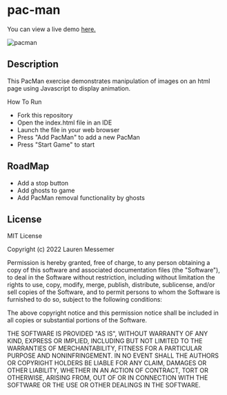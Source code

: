 # pac-man

You can view a live demo <a href="https://github.com/laurenmessemer/pacman/pacmandemo.html" target="_blank">here.</a>

![pacman](https://user-images.githubusercontent.com/70284444/170416761-efef7282-2be4-478f-b3fb-40d8920d7a3b.png)

## Description
This PacMan exercise demonstrates manipulation of images on an html page using Javascript to display animation. 

How To Run
- Fork this repository
- Open the index.html file in an IDE
- Launch the file in your web browser
- Press "Add PacMan" to add a new PacMan
- Press "Start Game" to start

## RoadMap

- Add a stop button
- Add ghosts to game 
- Add PacMan removal functionality by ghosts


## License

MIT License

Copyright (c) 2022 Lauren Messemer

Permission is hereby granted, free of charge, to any person obtaining a copy of this software and associated documentation files (the "Software"), to deal in the Software without restriction, including without limitation the rights to use, copy, modify, merge, publish, distribute, sublicense, and/or sell copies of the Software, and to permit persons to whom the Software is furnished to do so, subject to the following conditions:

The above copyright notice and this permission notice shall be included in all copies or substantial portions of the Software.

THE SOFTWARE IS PROVIDED "AS IS", WITHOUT WARRANTY OF ANY KIND, EXPRESS OR IMPLIED, INCLUDING BUT NOT LIMITED TO THE WARRANTIES OF MERCHANTABILITY, FITNESS FOR A PARTICULAR PURPOSE AND NONINFRINGEMENT. IN NO EVENT SHALL THE AUTHORS OR COPYRIGHT HOLDERS BE LIABLE FOR ANY CLAIM, DAMAGES OR OTHER LIABILITY, WHETHER IN AN ACTION OF CONTRACT, TORT OR OTHERWISE, ARISING FROM, OUT OF OR IN CONNECTION WITH THE SOFTWARE OR THE USE OR OTHER DEALINGS IN THE SOFTWARE.
